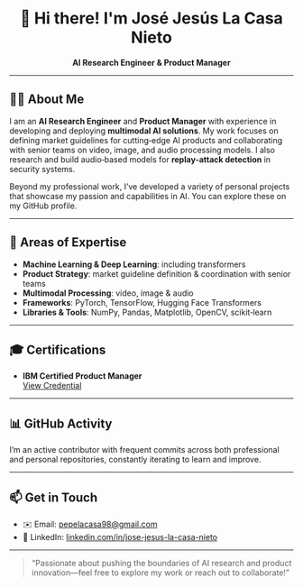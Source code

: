 <!-- Header -->
<h1 align="center">👋 Hi there! I'm José Jesús La Casa Nieto</h1>
<p align="center">
  <strong>AI Research Engineer & Product Manager</strong>
</p>

---

## 👨‍💻 About Me
I am an **AI Research Engineer** and **Product Manager** with experience in developing and deploying **multimodal AI solutions**. My work focuses on defining market guidelines for cutting‑edge AI products and collaborating with senior teams on video, image, and audio processing models. I also research and build audio‑based models for **replay‑attack detection** in security systems.

Beyond my professional work, I’ve developed a variety of personal projects that showcase my passion and capabilities in AI. You can explore these on my GitHub profile.

---

## 🔭 Areas of Expertise
- **Machine Learning & Deep Learning**: including transformers  
- **Product Strategy**: market guideline definition & coordination with senior teams  
- **Multimodal Processing**: video, image & audio  
- **Frameworks**: PyTorch, TensorFlow, Hugging Face Transformers  
- **Libraries & Tools**: NumPy, Pandas, Matplotlib, OpenCV, scikit‑learn  

---

## 🎓 Certifications
- **IBM Certified Product Manager**  
  [View Credential](https://www.linkedin.com/in/jose-jesus-la-casa-nieto/overlay/1748894757366/single-media-viewer/?profileId=ACoAADKIO0oBOXQf8MiYtfscTHDOfXdBbNiZz3k)

---

## 📊 GitHub Activity
I’m an active contributor with frequent commits across both professional and personal repositories, constantly iterating to learn and improve.

---

## 📫 Get in Touch
- ✉️ Email: [pepelacasa98@gmail.com](mailto:pepelacasa98@gmail.com)  
- 💼 LinkedIn: [linkedin.com/in/jose-jesus-la-casa-nieto](https://www.linkedin.com/in/jose-jesus-la-casa-nieto/)

---

> “Passionate about pushing the boundaries of AI research and product innovation—feel free to explore my work or reach out to collaborate!”

